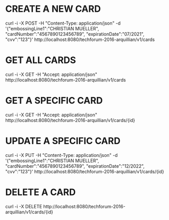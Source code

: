 # CREATE A NEW CARD
curl -i -X POST -H "Content-Type: application/json" -d '{"embossingLine1":"CHRISTIAN MUELLER", "cardNumber":"4567890123456789", "expirationDate":"07/2021", "cvv":"123"}' http://localhost:8080/techforum-2016-arquillian/v1/cards

# GET ALL CARDS
curl -i -X GET -H "Accept: application/json" http://localhost:8080/techforum-2016-arquillian/v1/cards

# GET A SPECIFIC CARD
curl -i -X GET -H "Accept: application/json" http://localhost:8080/techforum-2016-arquillian/v1/cards/{id}

# UPDATE A SPECIFIC CARD
curl -i -X PUT -H "Content-Type: application/json" -d '{"embossingLine1":"CHRISTIAN MUELLER", "cardNumber":"4567890123456789", "expirationDate":"12/2022", "cvv":"123"}' http://localhost:8080/techforum-2016-arquillian/v1/cards/{id}

# DELETE A CARD
curl -i -X DELETE http://localhost:8080/techforum-2016-arquillian/v1/cards/{id}